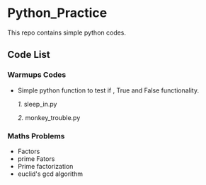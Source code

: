 # Python_Practice
This repo contains simple python codes.

## Code List

### Warmups Codes

 * Simple python function to test if , True and False functionality.
    
    _1._  sleep_in.py
    
    _2._  monkey_trouble.py

### Maths Problems

 * Factors
 * prime Fators
 * Prime factorization
 * euclid's gcd algorithm
